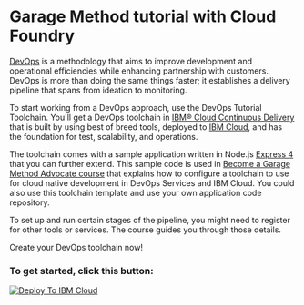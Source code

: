 # Garage Method tutorial with Cloud Foundry

[DevOps](https://en.wikipedia.org/wiki/DevOps) is a methodology that aims to improve development and operational efficiencies while enhancing partnership with customers. DevOps is more than doing the same things faster; it establishes a delivery pipeline that spans from ideation to monitoring.  

To start working from a DevOps approach, use the DevOps Tutorial Toolchain. You'll get a DevOps toolchain in [IBM&reg; Cloud Continuous Delivery](https://cloud.ibm.com/devops) that is built by using best of breed tools, deployed to [IBM Cloud](https://cloud.ibm.com), and has the foundation for test, scalability, and operations.

The toolchain comes with a sample application written in Node.js [Express 4](http://expressjs.com/) that you can further extend. This sample code is used in [Become a Garage Method Advocate course](https://www.ibm.com/devops/method/content/course/gm_advocate/0) that explains how to configure a toolchain to use for cloud native development in DevOps Services and IBM Cloud. You could also use this toolchain template and use your own application code repository.

To set up and run certain stages of the pipeline, you might need to register for other tools or services. The course guides you through those details.

Create your DevOps toolchain now!

### To get started, click this button:
[![Deploy To IBM Cloud](https://cloud.ibm.com/devops/graphics/create_toolchain_button.png)](https://cloud.ibm.com/devops/setup/deploy/?repository=https://github.com/anga13/II1302-cloud-native-toolchain)
